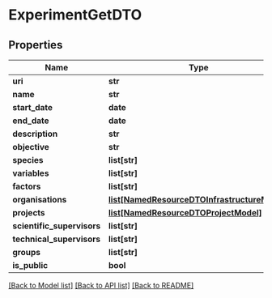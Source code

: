 # ExperimentGetDTO

## Properties
Name | Type | Description | Notes
------------ | ------------- | ------------- | -------------
**uri** | **str** |  | [optional] 
**name** | **str** |  | [optional] 
**start_date** | **date** |  | 
**end_date** | **date** |  | [optional] 
**description** | **str** |  | [optional] 
**objective** | **str** |  | [optional] 
**species** | **list[str]** |  | [optional] 
**variables** | **list[str]** |  | [optional] 
**factors** | **list[str]** |  | [optional] 
**organisations** | [**list[NamedResourceDTOInfrastructureModel]**](NamedResourceDTOInfrastructureModel.md) |  | [optional] 
**projects** | [**list[NamedResourceDTOProjectModel]**](NamedResourceDTOProjectModel.md) |  | [optional] 
**scientific_supervisors** | **list[str]** |  | [optional] 
**technical_supervisors** | **list[str]** |  | [optional] 
**groups** | **list[str]** |  | [optional] 
**is_public** | **bool** |  | [optional] 

[[Back to Model list]](../README.md#documentation-for-models) [[Back to API list]](../README.md#documentation-for-api-endpoints) [[Back to README]](../README.md)


